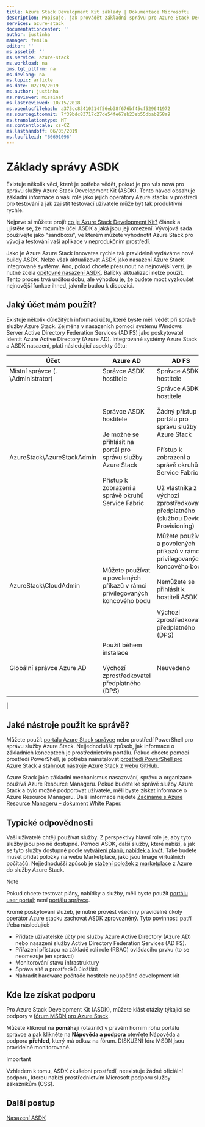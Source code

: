 ```yaml
---
title: Azure Stack Development Kit základy | Dokumentace Microsoftu
description: Popisuje, jak provádět základní správu pro Azure Stack Development Kit (ASDK).
services: azure-stack
documentationcenter: ''
author: justinha
manager: femila
editor: ''
ms.assetid: ''
ms.service: azure-stack
ms.workload: na
pms.tgt_pltfrm: na
ms.devlang: na
ms.topic: article
ms.date: 02/19/2019
ms.author: justinha
ms.reviewer: misainat
ms.lastreviewed: 10/15/2018
ms.openlocfilehash: a375cc83410214f56eb38f676bf45cf529641972
ms.sourcegitcommit: 7f39bdc83717c27de54fe67eb23eb55dbab258a9
ms.translationtype: MT
ms.contentlocale: cs-CZ
ms.lasthandoff: 06/05/2019
ms.locfileid: "66691096"
---
```

# <a name="asdk-administration-basics"></a>Základy správy ASDK 
Existuje několik věcí, které je potřeba vědět, pokud je pro vás nová pro správu služby Azure Stack Development Kit (ASDK). Tento návod obsahuje základní informace o vaší role jako jejich operátory Azure stacku v prostředí pro testování a jak zajistit testovací uživatele může být tak produktivní rychle.

Nejprve si můžete projít [co je Azure Stack Development Kit?](asdk-what-is.md) článek a ujistěte se, že rozumíte účel ASDK a jaká jsou její omezení. Vývojová sada používejte jako "sandboxu", ve kterém můžete vyhodnotit Azure Stack pro vývoj a testování vaší aplikace v neprodukčním prostředí. 

Jako je Azure Azure Stack innovates rychle tak pravidelně vydáváme nové buildy ASDK. Nelze však aktualizovat ASDK jako nasazení Azure Stack integrované systémy. Ano, pokud chcete přesunout na nejnovější verzi, je nutné zcela [opětovné nasazení ASDK](asdk-redeploy.md). Balíčky aktualizací nelze použít. Tento proces trvá určitou dobu, ale výhodou je, že budete moct vyzkoušet nejnovější funkce ihned, jakmile budou k dispozici. 

## <a name="what-account-should-i-use"></a>Jaký účet mám použít?
Existuje několik důležitých informací účtu, které byste měli vědět při správě služby Azure Stack. Zejména v nasazeních pomocí systému Windows Server Active Directory Federation Services (AD FS) jako poskytovatel identit Azure Active Directory (Azure AD). Integrované systémy Azure Stack a ASDK nasazení, platí následující aspekty účtu:

|Účet|Azure AD|AD FS|
|-----|-----|-----|
|Místní správce (. \Administrator)|Správce ASDK hostitele|Správce ASDK hostitele|
|AzureStack\AzureStackAdmin|Správce ASDK hostitele<br><br>Je možné se přihlásit na portál pro správu služby Azure Stack<br><br>Přístup k zobrazení a správě okruhů Service Fabric|Správce ASDK hostitele<br><br>Žádný přístup k portálu pro správu služby Azure Stack<br><br>Přístup k zobrazení a správě okruhů Service Fabric<br><br>Už vlastníka z výchozí zprostředkovatel předplatného (službou Device Provisioning)|
|AzureStack\CloudAdmin|Můžete používat a povolených příkazů v rámci privilegovaných koncového bodu|Můžete používat a povolených příkazů v rámci privilegovaných koncového bodu<br><br>Nemůžete se přihlásit k hostiteli ASDK<br><br>Výchozí zprostředkovatel předplatného (DPS)|
|Globální správce Azure AD|Použít během instalace<br><br>Výchozí zprostředkovatel předplatného (DPS)|Neuvedeno|
|

## <a name="what-tools-do-i-use-to-manage"></a>Jaké nástroje použít ke správě?
Můžete použít [portálu Azure Stack správce](https://adminportal.local.azurestack.external) nebo prostředí PowerShell pro správu služby Azure Stack. Nejjednodušší způsob, jak informace o základních konceptech je prostřednictvím portálu. Pokud chcete pomocí prostředí PowerShell, je potřeba nainstalovat [prostředí PowerShell pro Azure Stack](asdk-post-deploy.md#install-azure-stack-powershell) a [stáhnout nástroje Azure Stack z webu GitHub](asdk-post-deploy.md#download-the-azure-stack-tools).

Azure Stack jako základní mechanismus nasazování, správu a organizace používá Azure Resource Manageru. Pokud budete ke správě služby Azure Stack a bylo možné podporovat uživatele, měli byste získat informace o Azure Resource Manageru. Další informace najdete [Začínáme s Azure Resource Manageru – dokument White Paper](https://download.microsoft.com/download/E/A/4/EA4017B5-F2ED-449A-897E-BD92E42479CE/Getting_Started_With_Azure_Resource_Manager_white_paper_EN_US.pdf).

## <a name="your-typical-responsibilities"></a>Typické odpovědnosti
Vaši uživatelé chtějí používat služby. Z perspektivy hlavní role je, aby tyto služby jsou pro ně dostupné. Pomocí ASDK, další služby, které nabízí, a jak se tyto služby dostupné podle [vytváření plánů, nabídek a kvót](../operator/azure-stack-tutorial-tenant-vm.md). Také budete muset přidat položky na webu Marketplace, jako jsou Image virtuálních počítačů. Nejjednodušší způsob je [stažení položek z marketplace](../operator/azure-stack-create-and-publish-marketplace-item.md) z Azure do služby Azure Stack.

> [!NOTE]
> Pokud chcete testovat plány, nabídky a služby, měli byste použít [portálu user portal](https://portal.local.azurestack.external); není [portálu správce](https://adminportal.local.azurestack.external).

Kromě poskytování služeb, je nutné provést všechny pravidelné úkoly operátor Azure stacku zachovat ASDK zprovozněný. Tyto povinnosti patří třeba následující:
- Přidáte uživatelské účty pro služby Azure Active Directory (Azure AD) nebo nasazení služby Active Directory Federation Services (AD FS).
- Přiřazení přístupu na základě rolí role (RBAC) ovládacího prvku (to se neomezuje jen správci)
- Monitorování stavu infrastruktury
- Správa sítě a prostředků úložiště
- Nahradit hardware počítače hostitele neúspěšné development kit 

## <a name="where-to-get-support"></a>Kde lze získat podporu
Pro Azure Stack Development Kit (ASDK), můžete klást otázky týkající se podpory v [fórum MSDN pro Azure Stack](https://social.msdn.microsoft.com/Forums/azure/home?forum=azurestack). 

Můžete kliknout na **pomáhají** (otazník) v pravém horním rohu portálu správce a pak klikněte na **Nápověda a podpora** otevřete Nápověda a podpora **přehled**, který má odkaz na fórum. DISKUZNÍ fóra MSDN jsou pravidelně monitorované.  

> [!IMPORTANT]
> Vzhledem k tomu, ASDK zkušební prostředí, neexistuje žádné oficiální podporu, kterou nabízí prostřednictvím Microsoft podporu služby zákazníkům (CSS).

## <a name="next-steps"></a>Další postup
[Nasazení ASDK](asdk-install.md)


